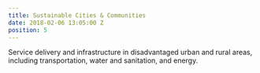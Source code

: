 ```yaml
---
title: Sustainable Cities & Communities
date: 2018-02-06 13:05:00 Z
position: 5
---
```


Service delivery and infrastructure in disadvantaged urban and rural areas, including transportation, water and sanitation, and energy.